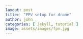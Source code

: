 ```yaml
---
layout: post
title:  "FPV setup for drone"
author: john
categories: [ Jekyll, tutorial ]
image: assets/images/fpv.jpg
---
```

